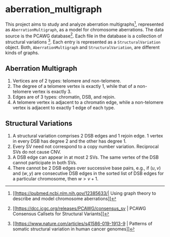 # aberration_multigraph

This project aims to study and analyze aberration multigraphs[^1], represented as `AberrationMultigraph`, as a model for chromosome aberrations.
The data source is the PCAWG database[^3].
Each file in the database is a collection of structural variations [^2].
Each entry is represented as a `StructuralVariation` object.
Both, `AberrationMultigraph` and `StructuralVariation`, are different kinds of graphs.

## Aberration Multigraph
1. Vertices are of 2 types: telomere and non-telomere.
2. The degree of a telomere vertex is exactly 1, while that of a non-telomere vertex is exactly 3.
3. Edges are of 3 types: chromatin, DSB, and rejoin.
4. A telomere vertex is adjacent to a chromatin edge, while a non-telomere vertex is adjacent to exactly 1 edge of each type.

## Structural Variations
1. A structural variation comprises 2 DSB edges and 1 rejoin edge. <!-- Each edge has exactly 2 vertices. -->
1 vertex in every DSB has degree 2 and the other has degree 1.
2. Every SV need not correspond to a copy number variation.
Reciprocal SVs do not cause CNV. <!-- However, those SVs that do correspond to CNVs are important. -->
3. A DSB edge can appear in at most 2 SVs.
The same vertex of the DSB cannot participate in both SVs.
4. There cannot be 2 DSB edges over successive base pairs, e.g., if $(u,v)$ and $(w,y)$ are consecutive DSB edges in the sorted list of DSB edges for a particular chromosome, then $w>v+1$.


[^1]: [[https://pubmed.ncbi.nlm.nih.gov/12385633/| Using graph theory to describe and model chromosome aberrations]]
[^2]: [[https://www.nature.com/articles/s41586-019-1913-9 | Patterns of somatic structural variation in human cancer genomes]]
[^3]: [[https://dcc.icgc.org/releases/PCAWG/consensus_sv | PCAWG Consensus Callsets for Structural Variants]]